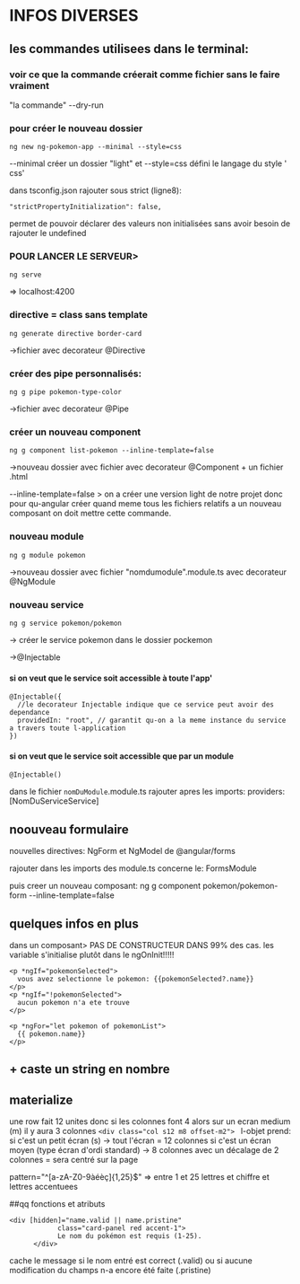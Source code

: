 # INFOS DIVERSES


## les commandes utilisees dans le terminal:

### voir ce que la commande créerait comme fichier sans le faire vraiment
  "la commande" --dry-run

### pour créer le nouveau dossier

    ng new ng-pokemon-app --minimal --style=css

--minimal créer un dossier "light" et --style=css défini le langage du style ' css'

dans tsconfig.json rajouter sous strict (ligne8):

    "strictPropertyInitialization": false,

permet de pouvoir déclarer des valeurs non initialisées sans avoir besoin de rajouter le undefined


### POUR LANCER LE SERVEUR> 
    ng serve

=> localhost:4200


### directive = class sans template
    ng generate directive border-card

->fichier avec decorateur @Directive

### créer des pipe personnalisés:
    ng g pipe pokemon-type-color

->fichier avec decorateur @Pipe

### créer un nouveau component
    ng g component list-pokemon --inline-template=false

->nouveau dossier avec fichier avec decorateur @Component + un fichier .html 

--inline-template=false > on a créer une version light de notre projet donc pour qu-angular créer quand meme tous les fichiers relatifs a un nouveau composant on doit mettre cette commande.

### nouveau module
    ng g module pokemon

->nouveau dossier avec fichier "nomdumodule".module.ts avec decorateur @NgModule


### nouveau service
    ng g service pokemon/pokemon

-> créer le service pokemon dans le dossier pockemon

->@Injectable
#### si on veut que le service soit accessible à toute l'app'
    @Injectable({
      //le decorateur Injectable indique que ce service peut avoir des dependance
      providedIn: "root", // garantit qu-on a la meme instance du service a travers toute l-application
    })

#### si on veut que le service soit accessible que par un module
    @Injectable()
dans le fichier `nomDuModule`.module.ts rajouter apres les imports:
    providers: [NomDuServiceService]


## noouveau formulaire
nouvelles directives: NgForm et NgModel de @angular/forms


rajouter dans les imports des module.ts concerne le: FormsModule

puis creer un nouveau composant:
    ng g component pokemon/pokemon-form --inline-template=false





## quelques infos en plus

dans un composant> PAS DE CONSTRUCTEUR DANS 99% des cas. les variable s'initialise plutôt dans le ngOnInit!!!!!

    <p *ngIf="pokemonSelected">
      vous avez selectionne le pokemon: {{pokemonSelected?.name}}
    </p>
    <p *ngIf="!pokemonSelected">
      aucun pokemon n'a ete trouve
    </p>
    
    <p *ngFor="let pokemon of pokemonList">
      {{ pokemon.name}}
    </p>

## + caste un string en nombre


## materialize
une row fait 12 unites donc si les colonnes font 4 alors sur un ecran medium (m) il y aura 3 colonnes
`<div class="col s12 m8 offset-m2"> `
l-objet prend: 
si c'est un petit écran (s) -> tout l'écran = 12 colonnes
si c'est un écran moyen (type écran d'ordi standard) -> 8 colonnes avec un décalage de 2 colonnes = sera centré sur la page


pattern="^[a-zA-Z0-9àéèç]{1,25}$" => entre 1 et 25 lettres et chiffre et lettres accentuees


##qq fonctions et atributs

    <div [hidden]="name.valid || name.pristine"
                class="card-panel red accent-1">
                Le nom du pokémon est requis (1-25).
          </div>

cache le message si le nom entré est correct (.valid) ou si aucune modification du champs n-a encore été faite (.pristine)
